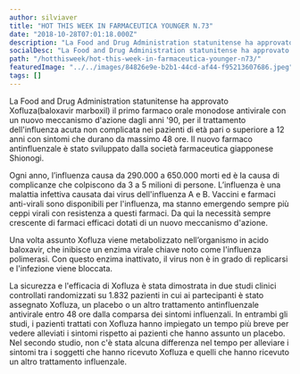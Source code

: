 ```yaml
---
author: silviaver
title: "HOT THIS WEEK IN FARMACEUTICA YOUNGER N.73"
date: "2018-10-28T07:01:18.000Z"
description: "La Food and Drug Administration statunitense ha approvato Xofluza(baloxavir marboxil) il primo farmaco orale monodose antivirale con un nuovo meccanismo d'azione dagli anni '90, per il trattamento dell'influenza acuta non complicata nei pazienti di età pari o superiore a 12 anni con sintomi che durano da massimo 48 ore. Il nuovo farmaco antinfluenzale è stato sviluppato dalla società farmaceutica giapponese Shionogi."
socialDesc: "La Food and Drug Administration statunitense ha approvato Xofluza(baloxavir marboxil) il primo farmaco orale monodose antivirale con un nuovo meccanismo d'azione dagli anni '90, per il trattamento dell'influenza acuta non complicata nei pazienti di età pari o superiore a 12 anni con sintomi che durano da massimo 48 ore. Il nuovo farmaco antinfluenzale è stato sviluppato dalla società farmaceutica giapponese Shionogi."
path: "/hotthisweek/hot-this-week-in-farmaceutica-younger-n73/"
featuredImage: "../../images/84826e9e-b2b1-44cd-af44-f95213607686.jpeg"
tags: []
---
```


La Food and Drug Administration statunitense ha approvato Xofluza(baloxavir marboxil) il primo farmaco orale monodose antivirale con un nuovo meccanismo d'azione dagli anni '90, per il trattamento dell'influenza acuta non complicata nei pazienti di età pari o superiore a 12 anni con sintomi che durano da massimo 48 ore. Il nuovo farmaco antinfluenzale è stato sviluppato dalla società farmaceutica giapponese Shionogi.

Ogni anno, l’influenza causa da 290.000 a 650.000 morti ed è la causa di complicanze che colpiscono da 3 a 5 milioni di persone. L’influenza è una malattia infettiva causata dai virus dell'influenza A e B. Vaccini e farmaci anti-virali sono disponibili per l'influenza, ma stanno emergendo sempre più ceppi virali con resistenza a questi farmaci. Da qui la necessità sempre crescente di farmaci efficaci dotati di un nuovo meccanismo d'azione.

Una volta assunto Xofluza viene metabolizzato nell’organismo in acido baloxavir, che inibisce un enzima virale chiave noto come l'influenza polimerasi. Con questo enzima inattivato, il virus non è in grado di replicarsi e l'infezione viene bloccata.

La sicurezza e l'efficacia di Xofluza è stata dimostrata in due studi clinici controllati randomizzati su 1.832 pazienti in cui ai partecipanti è stato assegnato Xofluza, un placebo o un altro trattamento antinfluenzale antivirale entro 48 ore dalla comparsa dei sintomi influenzali. In entrambi gli studi, i pazienti trattati con Xofluza hanno impiegato un tempo più breve per vedere alleviati i sintomi rispetto ai pazienti che hanno assunto un placebo. Nel secondo studio, non c'è stata alcuna differenza nel tempo per alleviare i sintomi tra i soggetti che hanno ricevuto Xofluza e quelli che hanno ricevuto un altro trattamento influenzale.
